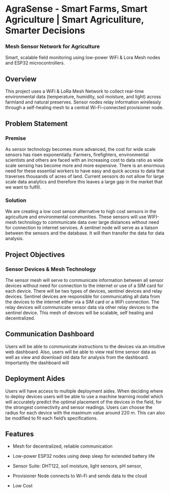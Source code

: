 # AgraSense - Smart Farms, Smart Agriculture | Smart Agriculiture, Smarter Decisions
### Mesh Sensor Network for Agriculture

Smart, scalable field monitoring using low-power WiFi & Lora Mesh nodes and ESP32 microcontrollers.

## Overview

This project uses a WiFi & LoRa Mesh Network to collect real-time environmental data (temperature, humidity, soil moisture, and light) across farmland and natural preserves. Sensor nodes relay information wirelessly through a self-healing mesh to a central Wi-Fi-connected provisioner node.

## Problem Statement
### Premise
As sensor technology becomes more advanced, the cost for wide scale sensors has risen exponentially. Farmers, firefighters, environmental scientists and others are faced with an increasing cost to data ratio as wide scale sensing has become more and more expensive. There is an enormous need for these essential workers to have easy and quick access to data that traverses thousands of acres of land. Current sensors do not allow for large scale data analytics and therefore this leaves a large gap in the market that we want to fulfill. 

### Solution
We are creating a low cost sensor alternative to high cost sensors in the agriculture and environmental communities. These sensors will use WIFI-mesh technology to communicate data over large distances without need for connection to internet services. A sentinel node will serve as a liaison between the sensors and the database. It will then transfer the data for data analysis.

## Project Objectives
### Sensor Devices & Mesh Technology
The sensor mesh will serve to communicate information between all sensor devices without need for connection to the internet or use of a SIM card for each device. There will be two types of devices, sentinel devices and relay devices. Sentinel devices are responsible for communicating all data from the devices to the internet either via a SIM card or a WiFi connection. The relay devices will communicate sensor data via other relay devices to the sentinel device. This mesh of devices will be scalable, self healing and decentralized.

## Communication Dashboard
Users will be able to communicate instructions to the devices via an intuitive web dashboard. Also, users will be able to view real time sensor data as well as view and download old data for analysis from the dashboard. Importantly the dashboard will 

## Deployment Aides
Users will have access to multiple deployment aides. When deciding where to deploy devices users will be able to use a machine learning model which will accurately predict the optimal placement of the devices in the field, for the strongest connectivity and sensor readings. Users can choose the radius for each device with the maximum value around 220 m. This can also be modified to fit each field’s specifications.



## Features

- Mesh for decentralized, reliable communication

- Low-power ESP32 nodes using deep sleep for extended battery life

- Sensor Suite: DHT122, soil moisture, light sensors, pH sensor,

- Provisioner Node connects to Wi-Fi and sends data to the cloud

- Low Cost
